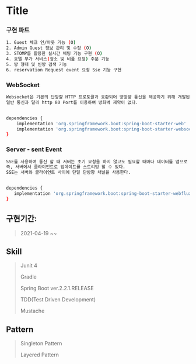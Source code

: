 # Title

### 구현 파트

``` bash
1. Guest 체크 인/아웃 기능 (O)
2. Admin Guest 정보 관리 및 수정 (O)
3. STOMP를 활용한 실시간 채팅 기능 구현 (O)
4. 호텔 부가 서비스(청소 및 비품 요청) 주문 기능
5. 방 형태 및 빈방 검색 기능
6. reservation Request event 요청 Sse 기능 구현 
```


### WebSocket
``` bash
Websocket은 기본의 단방햘 HTTP 프로토콜과 호환되어 양방향 통신을 제공하기 위해 개발된 프로토콜이다.
일반 통신과 달리 http 80 Port를 이용하여 방화벽 제약이 없다.


dependencies {
    implementation 'org.springframework.boot:spring-boot-starter-web'
    implementation 'org.springframework.boot:spring-boot-starter-websocket'
}
```

### Server - sent Event
``` bash
SSE를 사용하여 통신 할 때 서버는 초기 요청을 하지 않고도 필요할 때마다 데이터를 앱으로 푸시 할 수 있다. 
즉, 서버에서 클라이언트로 업데이트를 스트리밍 할 수 있다. 
SSE는 서버와 클라이언트 사이에 단일 단방향 채널을 사용한다.


dependencies {
   implementation 'org.springframework.boot:spring-boot-starter-webflux'
}
```

## 구현기간:
> 2021-04-19 ~~

## Skill
> Junit 4
>
> Gradle
>
> Spring Boot ver.2.2.1.RELEASE
>
> TDD(Test Driven Development)
> 
> Mustache

## Pattern
> Singleton Pattern
>
> Layered Pattern